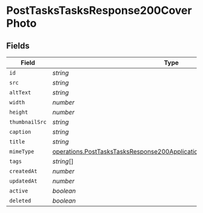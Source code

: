 # PostTasksTasksResponse200CoverPhoto


## Fields

| Field                                                                                                                                                              | Type                                                                                                                                                               | Required                                                                                                                                                           | Description                                                                                                                                                        |
| ------------------------------------------------------------------------------------------------------------------------------------------------------------------ | ------------------------------------------------------------------------------------------------------------------------------------------------------------------ | ------------------------------------------------------------------------------------------------------------------------------------------------------------------ | ------------------------------------------------------------------------------------------------------------------------------------------------------------------ |
| `id`                                                                                                                                                               | *string*                                                                                                                                                           | :heavy_minus_sign:                                                                                                                                                 | N/A                                                                                                                                                                |
| `src`                                                                                                                                                              | *string*                                                                                                                                                           | :heavy_minus_sign:                                                                                                                                                 | N/A                                                                                                                                                                |
| `altText`                                                                                                                                                          | *string*                                                                                                                                                           | :heavy_minus_sign:                                                                                                                                                 | N/A                                                                                                                                                                |
| `width`                                                                                                                                                            | *number*                                                                                                                                                           | :heavy_minus_sign:                                                                                                                                                 | N/A                                                                                                                                                                |
| `height`                                                                                                                                                           | *number*                                                                                                                                                           | :heavy_minus_sign:                                                                                                                                                 | N/A                                                                                                                                                                |
| `thumbnailSrc`                                                                                                                                                     | *string*                                                                                                                                                           | :heavy_minus_sign:                                                                                                                                                 | N/A                                                                                                                                                                |
| `caption`                                                                                                                                                          | *string*                                                                                                                                                           | :heavy_minus_sign:                                                                                                                                                 | N/A                                                                                                                                                                |
| `title`                                                                                                                                                            | *string*                                                                                                                                                           | :heavy_minus_sign:                                                                                                                                                 | N/A                                                                                                                                                                |
| `mimeType`                                                                                                                                                         | [operations.PostTasksTasksResponse200ApplicationJSONResponseBodyMimeType](../../models/operations/posttaskstasksresponse200applicationjsonresponsebodymimetype.md) | :heavy_minus_sign:                                                                                                                                                 | N/A                                                                                                                                                                |
| `tags`                                                                                                                                                             | *string*[]                                                                                                                                                         | :heavy_minus_sign:                                                                                                                                                 | N/A                                                                                                                                                                |
| `createdAt`                                                                                                                                                        | *number*                                                                                                                                                           | :heavy_minus_sign:                                                                                                                                                 | N/A                                                                                                                                                                |
| `updatedAt`                                                                                                                                                        | *number*                                                                                                                                                           | :heavy_minus_sign:                                                                                                                                                 | N/A                                                                                                                                                                |
| `active`                                                                                                                                                           | *boolean*                                                                                                                                                          | :heavy_minus_sign:                                                                                                                                                 | N/A                                                                                                                                                                |
| `deleted`                                                                                                                                                          | *boolean*                                                                                                                                                          | :heavy_minus_sign:                                                                                                                                                 | N/A                                                                                                                                                                |